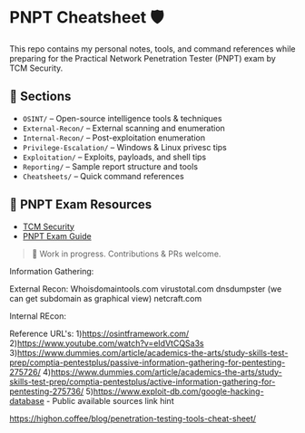 # PNPT Cheatsheet 🛡️

This repo contains my personal notes, tools, and command references while preparing for the Practical Network Penetration Tester (PNPT) exam by TCM Security.

## 📂 Sections

- `OSINT/` – Open-source intelligence tools & techniques
- `External-Recon/` – External scanning and enumeration
- `Internal-Recon/` – Post-exploitation enumeration
- `Privilege-Escalation/` – Windows & Linux privesc tips
- `Exploitation/` – Exploits, payloads, and shell tips
- `Reporting/` – Sample report structure and tools
- `Cheatsheets/` – Quick command references

## 📌 PNPT Exam Resources
- [TCM Security](https://tcm-sec.com)
- [PNPT Exam Guide](https://tcm-sec.com/pnpt)

> 📢 Work in progress. Contributions & PRs welcome.

Information Gathering:

External Recon:
Whoisdomaintools.com
virustotal.com
dnsdumpster   (we can get subdomain as graphical view)
netcraft.com



Internal REcon:


Reference URL's:
1)https://osintframework.com/
2)https://www.youtube.com/watch?v=eIdVtCQSa3s
3)https://www.dummies.com/article/academics-the-arts/study-skills-test-prep/comptia-pentestplus/passive-information-gathering-for-pentesting-275726/
4)https://www.dummies.com/article/academics-the-arts/study-skills-test-prep/comptia-pentestplus/active-information-gathering-for-pentesting-275736/
5)https://www.exploit-db.com/google-hacking-database      - Public available sources link hint




https://highon.coffee/blog/penetration-testing-tools-cheat-sheet/




